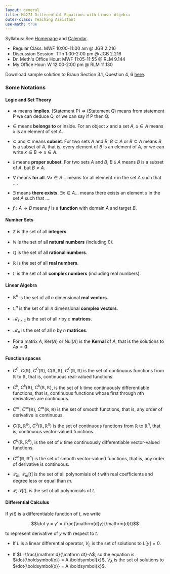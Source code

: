 ```yaml
---
layout: general
title: M427J Differential Equations with Linear Algebra
outer-class: Teaching Assistant
use-math: true
---
```


Syllabus: See [Homepage](https://web.ma.utexas.edu/users/jmeth/DEFall19/DEFall19Syll52800.html) and [Calendar](https://web.ma.utexas.edu/users/jmeth/DEFall19/DELessons.html).

- Regular Class: MWF 10:00-11:00 am @ JGB 2.216
- Discussion Session: TTh 1:00-2:00 pm @ JGB 2.216
- Dr. Meth's Office Hour: MWF 11:05-11:55 @ RLM 9.144
- My Office Hour: W 12:00-2:00 pm @ RLM 11.130

Download sample solution to Braun Section 3.1, Question 4, 6 [here](sample-solution.pdf).

### Some Notations

#### Logic and Set Theory

* $\Rightarrow$ means **implies**. (Statement P) $\Rightarrow$ (Statement Q) means from statement P we can deduce Q, or we can say if P then Q.

* $\in$ means **belongs to** or inside. For an object $x$ and a set $A$, $x \in A$ means $x$ is an element of set $A$.

* $\subset$ and $\subseteq$ means **subset**. For two sets $A$ and $B$, $B \subset A$ or $B \subseteq A$ means $B$ is a subset of $A$, that is, every element of $B$ is an element of $A$, or we can write $x \in B \Rightarrow x \in A$.

* $\subsetneqq$ means **proper subset**. For two sets $A$ and $B$, $B \subsetneqq A$ means $B$ is a subset of $A$, but $B \neq A$.

* $\forall$ means **for all**. $\forall x \in A \dots$ means for all element $x$ in the set $A$ such that $\dots$.

* $\exists$ means **there exists**. $\exists x \in A \dots$ means there exists an element $x$ in the set $A$ such that $\dots$.

* $f: A \to B$ means $f$ is a **function** with domain $A$ and target $B$.

#### Number Sets

* $\mathbb Z$ is the set of all **integers**.

* $\mathbb N$ is the set of all **natural numbers** (including 0).

* $\mathbb Q$ is the set of all **rational numbers**.

* $\mathbb R$ is the set of all **real numbers**.

* $\mathbb C$ is the set of all **complex numbers** (including real numbers).

#### Linear Algebra

* $\mathbb R ^n$ is the set of all $n$ dimensional **real vectors**.

* $\mathbb C ^n$ is the set of all $n$ dimensional **complex vectors**.

* $\mathcal{M} _{r \times c}$ is the set of all $r$ by $c$ **matrices**.

* $\mathcal{M} _{n}$ is the set of all $n$ by $n$ **matrices**.

* For a matrix $A$, $\mathrm{Ker} (A)$ or $\mathrm{Nul} (A)$ is the **Kernal** of $A$, that is the solutions to $A\boldsymbol{x}=\boldsymbol{0}$.

#### Function spaces

* $C ^0$, $C (\mathbb R)$, $C ^0 (\mathbb R)$, $C (\mathbb R, \mathbb R)$, $C ^0 (\mathbb R, \mathbb R)$ is the set of continuous functions from $\mathbb R$ to $\mathbb R$, that is, continuous real-valued functions.

* $C ^k$, $C ^k (\mathbb R)$, $C ^k (\mathbb R, \mathbb R)$, is the set of $k$ time continuously differentiable functions, that is, continuous functions whose first through $n$th derivatives are continuous.

* $C ^\infty$, $C ^\infty (\mathbb R)$, $C ^\infty (\mathbb R, \mathbb R)$ is the set of smooth functions, that is, any order of derivative is continuous.

* $C (\mathbb R, \mathbb R ^n)$, $C ^0 (\mathbb R, \mathbb R ^n)$ is the set of continuous functions from $\mathbb R$ to $\mathbb R ^n$, that is, continuous vector-valued functions.

* $C ^k (\mathbb R, \mathbb R ^n)$, is the set of $k$ time continuously differentiable vector-valued functions.

* $C ^\infty (\mathbb R, \mathbb R ^n)$ is the set of smooth vector-valued functions, that is, any order of derivative is continuous.

* $\mathcal{P} _m$, $\mathcal{P} _m[t]$ is the set of all polynomials of $t$ with real coefficients and degree less or equal than $m$.

* $\mathcal{P}$, $\mathcal{P}[t]$, is the set of all polynomials of $t$.

#### Differential Calculus

If $y(t)$ is a differentiable function of $t$, we write

$$\dot y = y' = \frac{\mathrm{d}y}{\mathrm{d}t}$$

to represent derivative of $y$ with respect to $t$.

* If $L$ is a linear differential operator, $V _L$ is the set of solutions to $L[y] = 0$.

* If $L=\frac{\mathrm d}{\mathrm dt}-A$, so the equation is $\dot{\boldsymbol{x}} = A \boldsymbol{x}$, $V _A$ is the set of solutions to $\dot{\boldsymbol{x}} = A \boldsymbol{x}$.
